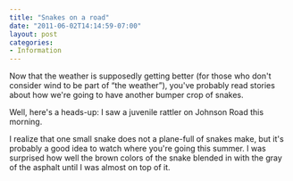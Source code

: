 ```yaml
---
title: "Snakes on a road"
date: "2011-06-02T14:14:59-07:00"
layout: post
categories:
- Information
---
```


Now that the weather is supposedly getting better (for those who don't consider wind to be part of “the weather”), you've probably read stories about how we're going to have another bumper crop of snakes.  
  
Well, here's a heads-up: I saw a juvenile rattler on Johnson Road this morning.

I realize that one small snake does not a plane-full of snakes make, but it's probably a good idea to watch where you're going this summer. I was surprised how well the brown colors of the snake blended in with the gray of the asphalt until I was almost on top of it.